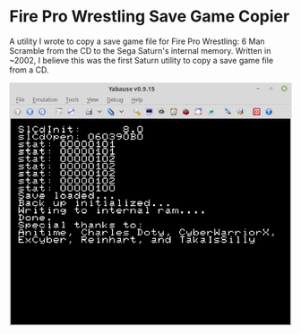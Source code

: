 # Fire Pro Wrestling Save Game Copier
A utility I wrote to copy a save game file for Fire Pro Wrestling: 6 Man Scramble from the CD to the Sega Saturn's internal memory. Written in ~2002, I believe this was the first Saturn utility to copy a save game file from a CD. 

![TFire Pro Wrestling Save Game Copier](screenshot.png)


